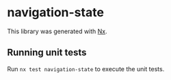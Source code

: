# navigation-state

This library was generated with [Nx](https://nx.dev).

## Running unit tests

Run `nx test navigation-state` to execute the unit tests.
